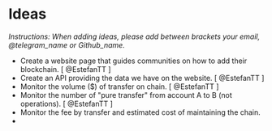 # Ideas

*Instructions: When adding ideas, please add between brackets your email, @telegram_name or Github_name.*

- Create a website page that guides communities on how to add their blockchain. [ @EstefanTT ]
- Create an API providing the data we have on the website. [ @EstefanTT ]
- Monitor the volume ($) of transfer on chain. [ @EstefanTT ]
- Monitor the number of "pure transfer" from account A to B (not operations). [ @EstefanTT ]
- Monitor the fee by transfer and estimated cost of maintaining the chain. 
- 
